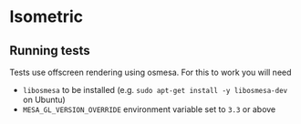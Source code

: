 # Isometric

## Running tests

Tests use offscreen rendering using osmesa. For this to work you will need
* `libosmesa` to be installed (e.g. `sudo apt-get install -y libosmesa-dev` on Ubuntu)
* `MESA_GL_VERSION_OVERRIDE` environment variable set to `3.3` or above